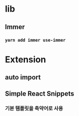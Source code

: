 # lib
## Immer
### `yarn add immer use-immer`

# Extension

## auto import

## Simple React Snippets
### 기본 템플릿을 축약어로 사용